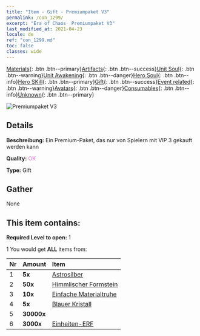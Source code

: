 ```yaml
---
title: "Item - Gift - Premiumpaket V3"
permalink: /con_1299/
excerpt: "Era of Chaos  Premiumpaket V3"
last_modified_at: 2021-04-23
locale: de
ref: "con_1299.md"
toc: false
classes: wide
---
```

 [Materials](/ItemsDE/){: .btn .btn--primary}[Artifacts](/ItemsDE/Artifacts/){: .btn .btn--success}[Unit Soul](/ItemsDE/UnitSoul/){: .btn .btn--warning}[Unit Awakening](/ItemsDE/UnitAwakening/){: .btn .btn--danger}[Hero Soul](/ItemsDE/HeroSoul/){: .btn .btn--info}[Hero SKill](/ItemsDE/HeroSkill/){: .btn .btn--primary}[Gift](/ItemsDE/Gift/){: .btn .btn--success}[Event related](/ItemsDE/Events/){: .btn .btn--warning}[Avatars](/ItemsDE/Avatars/){: .btn .btn--danger}[Consumables](/ItemsDE/Consumables/){: .btn .btn--info}[Unknown](/ItemsDE/Unknown/){: .btn .btn--primary}

 ![Premiumpaket V3](/images/t/i_905003.png)

## Details
 **Beschreibung:** Ein Premium-Paket, das nur von Spielern mit VIP 3 gekauft werden kann

 **Quality:** <span style="color: #DA70D6">OK</span>

 **Type:** Gift

## Gather

  None

## This item contains:

 **Required Level to open:** 1

 1 You would get **ALL** items  from:

  | Nr | Amount |     Item    |
  |:---|:-------|:------------|
  | 1 |  **5x** | [Astrosilber](/ItemsDE/con_969/) |  | 
  | 2 |  **50x** | [Himmlischer Formstein](/ItemsDE/art_188/) |  | 
  | 3 |  **10x** | [Einfache Materialtruhe](/ItemsDE/con_756/) |  | 
  | 4 |  **5x** | [Blauer Kristall](/ItemsDE/con_716/) |  | 
  | 5 |  **30000x** | <i class="fas fa-coins"/> |  | 
  | 6 |  **3000x** | [Einheiten-ERF](/ItemsDE/con_902/) |  | 
